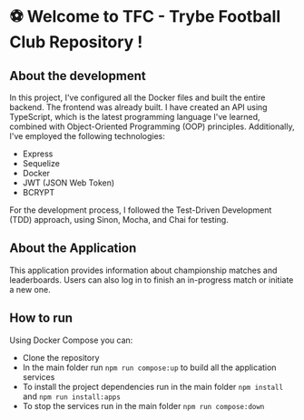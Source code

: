 # ⚽ Welcome to TFC - Trybe Football Club Repository !
## About the development

In this project, I've configured all the Docker files and built the entire backend. The frontend was already built. I have created an API using TypeScript, which is the latest programming language I've learned, combined with Object-Oriented Programming (OOP) principles. Additionally, I've employed the following technologies:

- Express
- Sequelize
- Docker
- JWT (JSON Web Token)
- BCRYPT

For the development process, I followed the Test-Driven Development (TDD) approach, using Sinon, Mocha, and Chai for testing.

## About the Application

This application provides information about championship matches and leaderboards. Users can also log in to finish an in-progress match or initiate a new one.

## How to run
Using Docker Compose you can:
- Clone the repository
- In the main folder run `npm run compose:up` to build all the application services
- To install the project dependencies run in the main folder `npm install` and `npm run install:apps`
- To stop the services run in the main folder `npm run compose:down`
<!-- Olá, Tryber!
Esse é apenas um arquivo inicial para o README do seu projeto.
É essencial que você preencha esse documento por conta própria, ok?
Não deixe de usar nossas dicas de escrita de README de projetos, e deixe sua criatividade brilhar!
:warning: IMPORTANTE: você precisa deixar nítido:
- quais arquivos/pastas foram desenvolvidos por você; 
- quais arquivos/pastas foram desenvolvidos por outra pessoa estudante;
- quais arquivos/pastas foram desenvolvidos pela Trybe.
-->
